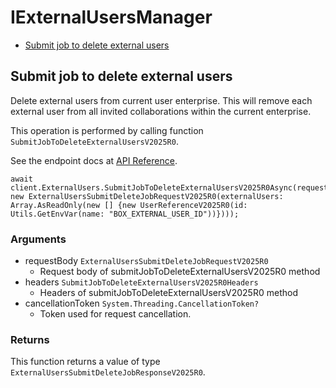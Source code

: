 # IExternalUsersManager


- [Submit job to delete external users](#submit-job-to-delete-external-users)

## Submit job to delete external users

Delete external users from current user enterprise. This will remove each
external user from all invited collaborations within the current enterprise.

This operation is performed by calling function `SubmitJobToDeleteExternalUsersV2025R0`.

See the endpoint docs at
[API Reference](https://developer.box.com/reference/v2025.0/post-external-users-submit-delete-job/).

<!-- sample post_external_users_submit_delete_job_v2025.0 -->
```
await client.ExternalUsers.SubmitJobToDeleteExternalUsersV2025R0Async(requestBody: new ExternalUsersSubmitDeleteJobRequestV2025R0(externalUsers: Array.AsReadOnly(new [] {new UserReferenceV2025R0(id: Utils.GetEnvVar(name: "BOX_EXTERNAL_USER_ID"))})));
```

### Arguments

- requestBody `ExternalUsersSubmitDeleteJobRequestV2025R0`
  - Request body of submitJobToDeleteExternalUsersV2025R0 method
- headers `SubmitJobToDeleteExternalUsersV2025R0Headers`
  - Headers of submitJobToDeleteExternalUsersV2025R0 method
- cancellationToken `System.Threading.CancellationToken?`
  - Token used for request cancellation.


### Returns

This function returns a value of type `ExternalUsersSubmitDeleteJobResponseV2025R0`.




